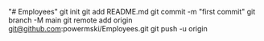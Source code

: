 "# Employees"  git init git add README.md git commit -m "first commit" git branch -M main git remote add origin git@github.com:powermski/Employees.git git push -u origin 
